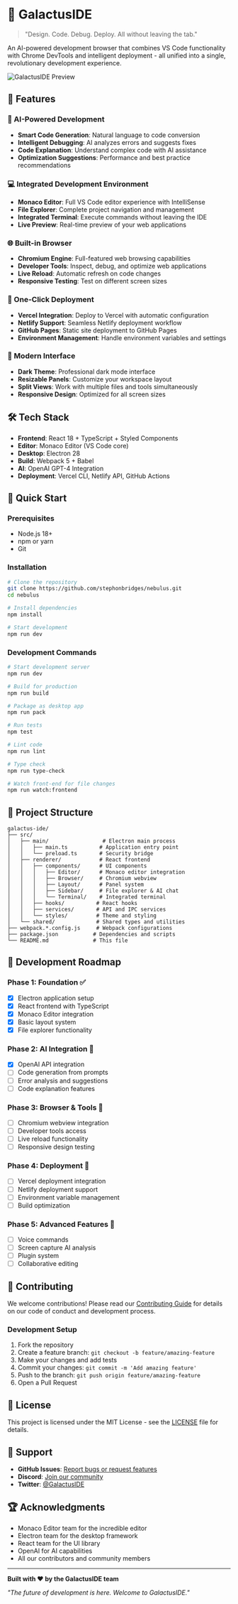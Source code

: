 # 🌌 GalactusIDE

> "Design. Code. Debug. Deploy. All without leaving the tab."

An AI-powered development browser that combines VS Code functionality with Chrome DevTools and intelligent deployment - all unified into a single, revolutionary development experience.

![GalactusIDE Preview](preview.png)

## 🚀 Features

### 🧠 AI-Powered Development
- **Smart Code Generation**: Natural language to code conversion
- **Intelligent Debugging**: AI analyzes errors and suggests fixes
- **Code Explanation**: Understand complex code with AI assistance
- **Optimization Suggestions**: Performance and best practice recommendations

### 💻 Integrated Development Environment
- **Monaco Editor**: Full VS Code editor experience with IntelliSense
- **File Explorer**: Complete project navigation and management
- **Integrated Terminal**: Execute commands without leaving the IDE
- **Live Preview**: Real-time preview of your web applications

### 🌐 Built-in Browser
- **Chromium Engine**: Full-featured web browsing capabilities
- **Developer Tools**: Inspect, debug, and optimize web applications
- **Live Reload**: Automatic refresh on code changes
- **Responsive Testing**: Test on different screen sizes

### 🚀 One-Click Deployment
- **Vercel Integration**: Deploy to Vercel with automatic configuration
- **Netlify Support**: Seamless Netlify deployment workflow
- **GitHub Pages**: Static site deployment to GitHub Pages
- **Environment Management**: Handle environment variables and settings

### 🎨 Modern Interface
- **Dark Theme**: Professional dark mode interface
- **Resizable Panels**: Customize your workspace layout
- **Split Views**: Work with multiple files and tools simultaneously
- **Responsive Design**: Optimized for all screen sizes

## 🛠️ Tech Stack

- **Frontend**: React 18 + TypeScript + Styled Components
- **Editor**: Monaco Editor (VS Code core)
- **Desktop**: Electron 28
- **Build**: Webpack 5 + Babel
- **AI**: OpenAI GPT-4 Integration
- **Deployment**: Vercel CLI, Netlify API, GitHub Actions

## 🚀 Quick Start

### Prerequisites
- Node.js 18+ 
- npm or yarn
- Git

### Installation

```bash
# Clone the repository
git clone https://github.com/stephonbridges/nebulus.git
cd nebulus

# Install dependencies
npm install

# Start development
npm run dev
```

### Development Commands

```bash
# Start development server
npm run dev

# Build for production
npm run build

# Package as desktop app
npm run pack

# Run tests
npm test

# Lint code
npm run lint

# Type check
npm run type-check

# Watch front-end for file changes
npm run watch:frontend
```

## 📁 Project Structure

```
galactus-ide/
├── src/
│   ├── main/                 # Electron main process
│   │   ├── main.ts          # Application entry point
│   │   └── preload.ts       # Security bridge
│   ├── renderer/            # React frontend
│   │   ├── components/      # UI components
│   │   │   ├── Editor/      # Monaco editor integration
│   │   │   ├── Browser/     # Chromium webview
│   │   │   ├── Layout/      # Panel system
│   │   │   ├── Sidebar/     # File explorer & AI chat
│   │   │   └── Terminal/    # Integrated terminal
│   │   ├── hooks/          # React hooks
│   │   ├── services/       # API and IPC services
│   │   └── styles/         # Theme and styling
│   └── shared/             # Shared types and utilities
├── webpack.*.config.js     # Webpack configurations
├── package.json           # Dependencies and scripts
└── README.md              # This file
```

## 🎯 Development Roadmap

### Phase 1: Foundation ✅
- [x] Electron application setup
- [x] React frontend with TypeScript
- [x] Monaco Editor integration
- [x] Basic layout system
- [x] File explorer functionality

### Phase 2: AI Integration 🔄
- [x] OpenAI API integration
- [ ] Code generation from prompts
- [ ] Error analysis and suggestions
- [ ] Code explanation features

### Phase 3: Browser & Tools 🔄
- [ ] Chromium webview integration
- [ ] Developer tools access
- [ ] Live reload functionality
- [ ] Responsive design testing

### Phase 4: Deployment 🚀
- [ ] Vercel deployment integration
- [ ] Netlify deployment support
- [ ] Environment variable management
- [ ] Build optimization

### Phase 5: Advanced Features 🌟
- [ ] Voice commands
- [ ] Screen capture AI analysis
- [ ] Plugin system
- [ ] Collaborative editing

## 🤝 Contributing

We welcome contributions! Please read our [Contributing Guide](CONTRIBUTING.md) for details on our code of conduct and development process.

### Development Setup

1. Fork the repository
2. Create a feature branch: `git checkout -b feature/amazing-feature`
3. Make your changes and add tests
4. Commit your changes: `git commit -m 'Add amazing feature'`
5. Push to the branch: `git push origin feature/amazing-feature`
6. Open a Pull Request

## 📄 License

This project is licensed under the MIT License - see the [LICENSE](LICENSE) file for details.

## 🌟 Support

- **GitHub Issues**: [Report bugs or request features](https://github.com/stephonbridges/nebulus/issues)
- **Discord**: [Join our community](https://discord.gg/galactus-ide)
- **Twitter**: [@GalactusIDE](https://twitter.com/GalactusIDE)

## 🏆 Acknowledgments

- Monaco Editor team for the incredible editor
- Electron team for the desktop framework
- React team for the UI library
- OpenAI for AI capabilities
- All our contributors and community members

---

**Built with ❤️ by the GalactusIDE team**

*"The future of development is here. Welcome to GalactusIDE."*